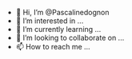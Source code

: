 - 👋 Hi, I’m @Pascalinedognon
- 👀 I’m interested in ...
- 🌱 I’m currently learning ...
- 💞️ I’m looking to collaborate on ...
- 📫 How to reach me ...

<!---
Pascalinedognon/Pascalinedognon is a ✨ special ✨ repository because its `README.md` (this file) appears on your GitHub profile.
You can click the Preview link to take a look at your changes.
--->

